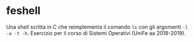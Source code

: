 # feshell
Una shell scritta in C che reimplementa il comando `ls` con gli argomenti `-l -a -t -h`.
Esercizio per il corso di Sistemi Operativi (UniFe aa 2018-2019).
